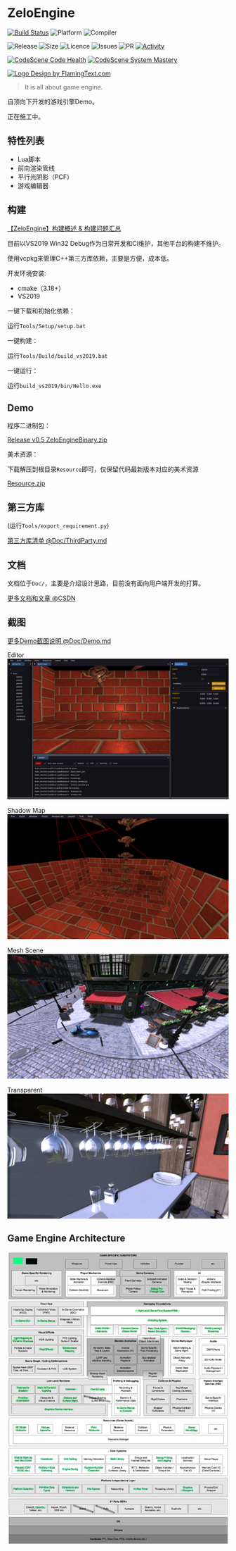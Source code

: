 # ZeloEngine

[//]: # (build status, platform and compiler)

[![Build Status](https://ci.appveyor.com/api/projects/status/43lymnm0g9083f38?svg=true)](https://ci.appveyor.com/project/Zolo-mario/zeloengine)
![Platform](https://img.shields.io/badge/platforms-Windows-blue)
![Compiler](https://img.shields.io/badge/MSVC-2019-ff69b4.svg)

[//]: # (repo status)

![Release](https://img.shields.io/github/v/release/zoloypzuo/ZeloEngine)
![Size](https://img.shields.io/github/repo-size/zoloypzuo/ZeloEngine)
![Licence](https://img.shields.io/github/license/zoloypzuo/ZeloEngine)
![Issues](https://img.shields.io/github/issues-raw/zoloypzuo/ZeloEngine.svg)
![PR](https://img.shields.io/github/issues-pr-raw/zoloypzuo/ZeloEngine)
[![Activity](https://img.shields.io/github/commit-activity/m/zoloypzuo/ZeloEngine.svg)](https://github.com/zoloypzuo/ZeloEngine/pulse)

[//]: # (interaction)

[comment]: <> ([![Gitter]&#40;https://badges.gitter.im/ZeloEngine/community.svg&#41;]&#40;https://gitter.im/ZeloEngine/community?utm_source=badge&utm_medium=badge&utm_campaign=pr-badge&#41;)

[//]: # (code scene)

[![CodeScene Code Health](https://codescene.io/projects/12197/status-badges/code-health)](https://codescene.io/projects/12197)
[![CodeScene System Mastery](https://codescene.io/projects/12197/status-badges/system-mastery)](https://codescene.io/projects/12197)

<a target="_top" href="https://flamingtext.com/" ><img src="https://blog.flamingtext.com/blog/2021/12/10/flamingtext_com_1639115962_727159265.png" border="0" alt="Logo Design by FlamingText.com" title="Logo Design by FlamingText.com"></a>

> It is all about game engine.

自顶向下开发的游戏引擎Demo。

正在施工中。

## 特性列表

* Lua脚本
* 前向渲染管线
* 平行光阴影（PCF）
* 游戏编辑器

## 构建

[【ZeloEngine】构建概述 & 构建问题汇总](https://blog.csdn.net/zolo_mario/article/details/117652524)

目前以VS2019 Win32 Debug作为日常开发和CI维护，其他平台的构建不维护。

使用vcpkg来管理C++第三方库依赖，主要是方便，成本低。

开发环境安装:

* cmake（3.18+）
* VS2019

一键下载和初始化依赖：

运行`Tools/Setup/setup.bat`

一键构建：

运行`Tools/Build/build_vs2019.bat`

一键运行：

运行`build_vs2019/bin/Hello.exe`

## Demo

程序二进制包：

[Release v0.5 ZeloEngineBinary.zip](https://github.com/zoloypzuo/ZeloEngine/releases/tag/v0.5)

美术资源：

下载解压到根目录`Resource`即可，仅保留代码最新版本对应的美术资源

[Resource.zip](https://1drv.ms/u/s!AtVMh2FmVQ2aanRFvNFlHOprqRI?e=IbSybb)

## 第三方库

(运行`Tools/export_requirement.py`)

[第三方库清单 @Doc/ThirdParty.md](Doc/ThirdParty.md)

## 文档

文档位于`Doc/`，主要是介绍设计思路，目前没有面向用户端开发的打算。

[更多文档和文章 @CSDN](https://blog.csdn.net/zolo_mario/category_10949225.html)

## 截图

[更多Demo截图说明 @Doc/Demo.md](Doc/Demo.md)

Editor
![Snipaste_2021-09-30_19-41-26](https://raw.githubusercontent.com/zolo-mario/image-host/main/20210930/Snipaste_2021-09-30_19-41-26.1b7emlmhome8.png)

Shadow Map
![Snipaste_2021-10-21_00-41-23](https://raw.githubusercontent.com/zolo-mario/image-host/main/20211021/Snipaste_2021-10-21_00-41-23.1ukj4tev8bgg.png)

Mesh Scene
![Snipaste_2021-12-01_23-04-50](https://raw.githubusercontent.com/zolo-mario/image-host/main/20211201/Snipaste_2021-12-01_23-04-50.79gl1230jf40.png)

Transparent
![Snipaste_2021-12-01_23-05-04](https://raw.githubusercontent.com/zolo-mario/image-host/main/20211201/Snipaste_2021-12-01_23-05-04.2g5wkodjr6as.png)

## Game Engine Architecture

![fig-runtime-arch](https://raw.githubusercontent.com/zolo-mario/image-host/main/20220101/fig-runtime-arch.7bxat45r9xk0.jpg)
